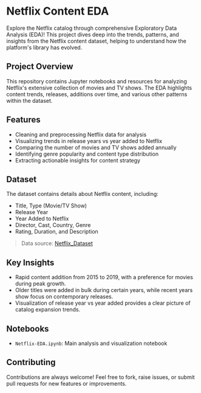 # Netflix Content EDA

Explore the Netflix catalog through comprehensive Exploratory Data Analysis (EDA)! This project dives deep into the trends, patterns, and insights from the Netflix content dataset, helping to understand how the platform's library has evolved.

## Project Overview

This repository contains Jupyter notebooks and resources for analyzing Netflix's extensive collection of movies and TV shows. The EDA highlights content trends, releases, additions over time, and various other patterns within the dataset.

## Features

- Cleaning and preprocessing Netflix data for analysis
- Visualizing trends in release years vs year added to Netflix
- Comparing the number of movies and TV shows added annually
- Identifying genre popularity and content type distribution
- Extracting actionable insights for content strategy

## Dataset

The dataset contains details about Netflix content, including:
- Title, Type (Movie/TV Show)
- Release Year
- Year Added to Netflix
- Director, Cast, Country, Genre
- Rating, Duration, and Description

> Data source: [Netflix_Dataset](https://github.com/uppadadhiraj/Netflix-Content-EDA/blob/main/netflix_titles.csv)

## Key Insights

- Rapid content addition from 2015 to 2019, with a preference for movies during peak growth.
- Older titles were added in bulk during certain years, while recent years show focus on contemporary releases.
- Visualization of release year vs year added provides a clear picture of catalog expansion trends.

## Notebooks

- `Netflix-EDA.ipynb`: Main analysis and visualization notebook

## Contributing

Contributions are always welcome! Feel free to fork, raise issues, or submit pull requests for new features or improvements.
